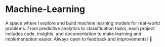 # Machine-Learning
A space where I explore and build machine learning models for real-world problems. From predictive analytics to classification tasks, each project includes code, insights, and documentation to make learning and implementation easier. Always open to feedback and improvements! 🚀  
